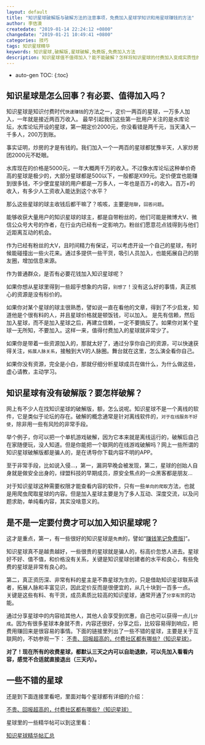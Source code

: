 ```yaml
---
layout: default
title: "知识星球破解版与破解方法的注意事项，免费加入星球学知识和用星球赚钱的方法"
author: 李佶澳
createdate: "2019-01-14 22:24:12 +0800"
changedate: "2019-01-21 10:49:41 +0800"
categories: 技巧
tags: 知识星球精华
keywords: 知识星球,破解版,星球破解,免费版,免费加入方法
description: 知识星球值不值得加入？能不能破解？怎样将知识星球的付费加入变成实质性的免费加入？
---
```


* auto-gen TOC:
{:toc}

## 知识星球是怎么回事？有必要、值得加入吗？

知识星球是知识付费时代`快速赚钱`的方法之一，定价一两百的星球，一万多人加入，一年就是接近两百万收入。
最早引起我们这些第一批用户关注的是水库论坛，水库论坛开设的星球，第一期定价2000元，你没看错是两千元，当天涌入一千多人，200万到账。

事实证明，炒房的才是有钱的。我们加入一个一两百的星球都犹豫半天，人家炒房团2000元不眨眼。

水库现在的价格是5000元，一年大概两千万的收入。不过像水库论坛这种单价奇高的星球是极少的，大部分星球都是500以下，一般都是X99元。定价便宜也能赚到很多钱，不少便宜星球的用户都是一万多人，一年也是百万+的收入。百万+的收入，有多少人工资收入能达到这个水平？

那么这些星球的球主收钱后都干嘛了？咳咳，主要是`陪聊`，`回答问题`。

能够收获大量用户的知识星球的球主，都是自带粉丝的，他们可能是微博大V、微信公众号大号的作者，在行业内已经有一定影响力。粉丝们愿意花点钱得到与他们近距离互动的机会。

作为已经有粉丝的大V，且时间精力有保证，可以考虑开设一个自己的星球，有时候能碰撞出一些火花来。通过多提供一些干货，吸引人员加入，也能拓展自己的朋友圈，增加信息来源。

作为普通群众，是否有必要花钱加入知识星球呢？

如果你想从星球里得到一些超乎想象的内容，`别想了`！没有这么好的事情，真正核心的资源是没有标价的。

如果你对某个星球的球主很熟悉，譬如说一直在看他的文章，得到了不少启发，知道他是个很有料的人，并且星球价格就是顿饭钱，可以加入。
是先有信赖，然后加入星球，而不是加入星球之后，再建立信赖，一定不要搞反了。如果你对某个星球一无所知，不要加入。这样一来，值得付费加入的星球就非常少了。

如果你是带着一些资源加入的，那就太好了，通过分享你自己的资源，可以快速获得关注，`拓展人脉关系`，接触到大V的人脉圈。舞台就在这里，怎么演全看你自己。

如果你没有资源，完全是小白，那就仔细分析星球成员在做什么，为什么做这些，虚心请教，主动学习。

## 知识星球有没有破解版？要怎样破解？

网上有不少人在找知识星球的破解版，额，怎么说呢。知识星球不是一个离线的软件，它是类似于论坛的存在。破解的概念通常是针对离线软件的，`对于在线服务不好使`，除非用一些有风险的非常手段。

举个例子，你可以把一个单机游戏破解，因为它本来就是离线运行的，破解后自己在家随便玩，没人知道。但是你能把一个联网的在线游戏破解吗？网上一些所谓的知识星球破解版都是骗人的，是在诱导你下载内容不明的APP。

至于非常手段，比如说入侵...，第一，漏洞早晚会被发现，第二，星球的创始人自身就是做安全出身的，绿盟科技的早期成员，原安全焦点的一众黑客都是朋友...

对于知识星球这种需要权限才能查看内容的软件，只有一些`单向的爬取`方法，也就是用爬虫爬取星球的内容。但是加入星球主要是为了多人互动、深度交流，以及问题求助，单纯看内容，其实没啥意义的。

## 是不是一定要付费才可以加入知识星球呢？

这才是重点，第一，有一些很好的知识星球是`免费`的，譬如“[赚钱笔记免费版](https://www.lijiaocn.com/%E5%A5%BD%E8%B4%A7/2018/04/25/fu-fei-she-que.html#%E8%B5%9A%E9%92%B1%E7%AC%94%E8%AE%B0%E5%85%8D%E8%B4%B9%E7%89%88)]”。

知识星球真不是越贵越好，一些很贵的星球就是骗人的，标高价忽悠人进去。星球好不好、值不值，和价格没有关系，关键是知识星球创建者的水平和良心，有些免费的星球是非常有良心的。

第二，真正资历深、非常有料的星主是不靠星球为生的，只是借助知识星球联系读者，拓展人脉和丰富见识，因此定价反而是很便宜的，从几十块到一百多一点。
关键是这些有料、有干货，成员素质比较高的知识星球，通常开通了`分享有赏`的功能。

通过分享星球中的内容给其他人，其他人会享受到优惠，自己也可以获得一点儿`分成`。因为有很多星球本身就不贵，内容还很好，分享之后，比较容易得到响应，把费用赚回来是很容易的事情。下面的链接里列出了一些不错的星球，主要是关于互联网的，不妨参观一下： [不贵、回报超高的，付费社区都有哪些?（知识星球）](https://www.lijiaocn.com/%E5%A5%BD%E8%B4%A7/2018/04/25/fu-fei-she-que.html)。

**对了！现在所有的收费星球，都默认三天之内可以自助退款，可以先加入看看内容，感觉不合适就直接退出（三天内）。**

## 一些不错的星球

还是到下面连接里看吧，里面对每个星球都有详细的介绍：

[不贵、回报超高的，付费社区都有哪些?（知识星球）](https://www.lijiaocn.com/%E5%A5%BD%E8%B4%A7/2018/04/25/fu-fei-she-que.html)

星球里的一些精华帖可以到这里看：

[知识星球精华帖汇总](https://www.lijiaocn.com/tags/xingqiu.html)
